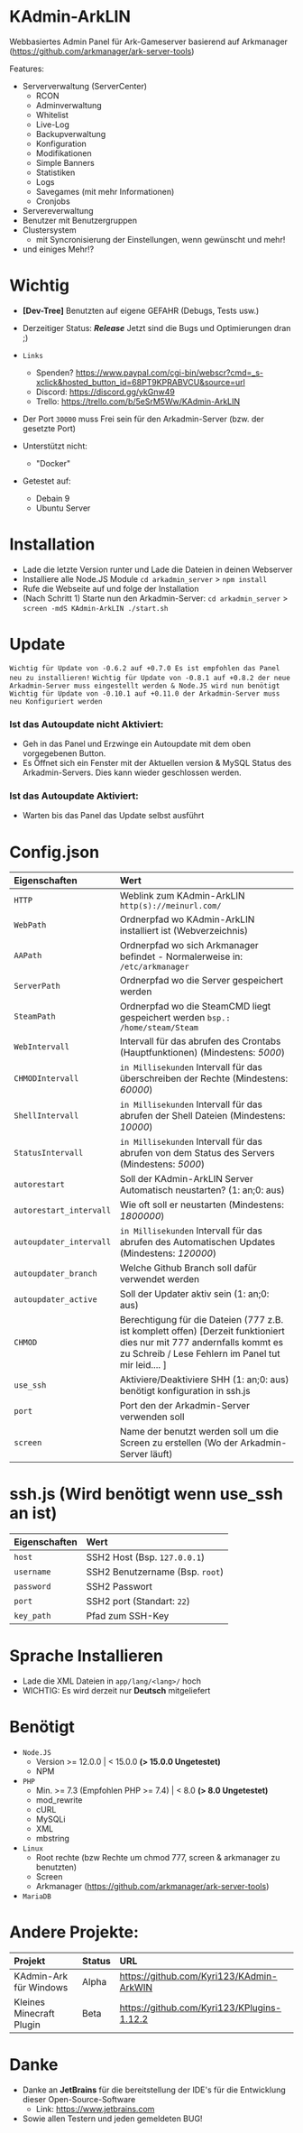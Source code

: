 # KAdmin-ArkLIN

Webbasiertes Admin Panel für Ark-Gameserver basierend auf Arkmanager (https://github.com/arkmanager/ark-server-tools)

Features:
- Serververwaltung (ServerCenter)
  - RCON
  - Adminverwaltung
  - Whitelist
  - Live-Log
  - Backupverwaltung
  - Konfiguration
  - Modifikationen
  - Simple Banners
  - Statistiken
  - Logs
  - Savegames (mit mehr Informationen)
  - Cronjobs
- Servereverwaltung
- Benutzer mit Benutzergruppen
- Clustersystem
  - mit Syncronisierung der Einstellungen, wenn gewünscht und mehr!
- und einiges Mehr!?

# Wichtig

- **[Dev-Tree]** Benutzten auf eigene GEFAHR (Debugs, Tests usw.)
- Derzeitiger Status: ***Release*** Jetzt sind die Bugs und Optimierungen dran ;)
- `Links`
  - Spenden? https://www.paypal.com/cgi-bin/webscr?cmd=_s-xclick&hosted_button_id=68PT9KPRABVCU&source=url
  - Discord: https://discord.gg/ykGnw49
  - Trello: https://trello.com/b/5eSrM5Ww/KAdmin-ArkLIN

- Der Port `30000` muss Frei sein für den Arkadmin-Server (bzw. der gesetzte Port)
- Unterstützt nicht:
  - "Docker"
- Getestet auf:
  - Debain 9
  - Ubuntu Server

# Installation

- Lade die letzte Version runter und Lade die Dateien in deinen Webserver
- Installiere alle Node.JS Module `cd arkadmin_server` > `npm install`
- Rufe die Webseite auf und folge der Installation
- (Nach Schritt 1) Starte nun den Arkadmin-Server: `cd arkadmin_server` > `screen -mdS KAdmin-ArkLIN ./start.sh`

# Update

`Wichtig für Update von -0.6.2 auf +0.7.0 Es ist empfohlen das Panel neu zu installieren!`
`Wichtig für Update von -0.8.1 auf +0.8.2 der neue Arkadmin-Server muss eingestellt werden & Node.JS wird nun benötigt`
`Wichtig für Update von -0.10.1 auf +0.11.0 der Arkadmin-Server muss neu Konfiguriert werden`

### Ist das Autoupdate nicht Aktiviert:
- Geh in das Panel und Erzwinge ein Autoupdate mit dem oben vorgegebenen Button.
- Es Öffnet sich ein Fenster mit der Aktuellen version & MySQL Status des Arkadmin-Servers. Dies kann wieder geschlossen werden.

### Ist das Autoupdate Aktiviert:
- Warten bis das Panel das Update selbst ausführt

# Config.json

| Eigenschaften           | Wert | 
| :---                    | :--- |
| `HTTP`                  | Weblink zum KAdmin-ArkLIN `http(s)://meinurl.com/` |
| `WebPath`               | Ordnerpfad wo KAdmin-ArkLIN installiert ist (Webverzeichnis) |
| `AAPath`                | Ordnerpfad wo sich Arkmanager befindet - Normalerweise in: `/etc/arkmanager`  |
| `ServerPath`            | Ordnerpfad wo die Server gespeichert werden |
| `SteamPath`             | Ordnerpfad wo die SteamCMD liegt gespeichert werden `bsp.: /home/steam/Steam` |
| `WebIntervall`          | Intervall für das abrufen des Crontabs (Hauptfunktionen) (Mindestens: *5000*) |
| `CHMODIntervall`        | `in Millisekunden` Intervall für das überschreiben der Rechte (Mindestens: *60000*) |
| `ShellIntervall`        | `in Millisekunden` Intervall für das abrufen der Shell Dateien (Mindestens: *10000*) |
| `StatusIntervall`       | `in Millisekunden` Intervall für das abrufen von dem Status des Servers (Mindestens: *5000*) |
| `autorestart`           | Soll der KAdmin-ArkLIN Server Automatisch neustarten? (1: an;0: aus) |
| `autorestart_intervall` | Wie oft soll er neustarten (Mindestens: *1800000*) |
| `autoupdater_intervall` | `in Millisekunden` Intervall für das abrufen des Automatischen Updates (Mindestens: *120000*) |
| `autoupdater_branch`    | Welche Github Branch soll dafür verwendet werden |
| `autoupdater_active`    | Soll der Updater aktiv sein (1: an;0: aus)  |
| `CHMOD`                 | Berechtigung für die Dateien (777 z.B. ist komplett offen) [Derzeit funktioniert dies nur mit 777 andernfalls kommt es zu Schreib / Lese Fehlern im Panel tut mir leid.... ] |
| `use_ssh`               | Aktiviere/Deaktiviere SHH (1: an;0: aus) benötigt konfiguration in ssh.js |
| `port`                  | Port den der Arkadmin-Server verwenden soll |
| `screen`                | Name der benutzt werden soll um die Screen zu erstellen (Wo der Arkadmin-Server läuft) |

# ssh.js (Wird benötigt wenn use_ssh an ist)

| Eigenschaften | Wert | 
| :---          | :--- |
| `host`        | SSH2 Host (Bsp. `127.0.0.1`) |
| `username`    | SSH2 Benutzername (Bsp. `root`) |
| `password`    | SSH2 Passwort  |
| `port`        | SSH2 port (Standart: `22`) |
| `key_path`    | Pfad zum SSH-Key |

# Sprache Installieren

- Lade die XML Dateien in `app/lang/<lang>/` hoch
- WICHTIG: Es wird derzeit nur **Deutsch** mitgeliefert

# Benötigt

- `Node.JS`
  - Version >= 12.0.0 | < 15.0.0 **(> 15.0.0 Ungetestet)**
  - NPM
- `PHP`
  - Min. >= 7.3 (Empfohlen PHP >= 7.4) | < 8.0 **(> 8.0 Ungetestet)**
  - mod_rewrite
  - cURL
  - MySQLi
  - XML
  - mbstring
- `Linux`
  - Root rechte (bzw Rechte um chmod 777, screen & arkmanager zu benutzten)
  - Screen
  - Arkmanager (https://github.com/arkmanager/ark-server-tools)
- `MariaDB`

# Andere Projekte:
| Projekt                     | Status          | URL | 
| :---                        | :---            | :--- |
| KAdmin-Ark für Windows      | Alpha           | https://github.com/Kyri123/KAdmin-ArkWIN |
| Kleines Minecraft Plugin    | Beta            | https://github.com/Kyri123/KPlugins-1.12.2 |

# Danke
- Danke an **JetBrains** für die bereitstellung der IDE's für die Entwicklung dieser Open-Source-Software
  - Link: https://www.jetbrains.com
- Sowie allen Testern und jeden gemeldeten BUG!